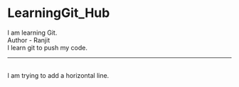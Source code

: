# LearningGit_Hub
I am learning Git.
<br>
Author - Ranjit
<br>
I learn git to push my code.
<br>
<hr>
<br>
I am trying to add a horizontal line.